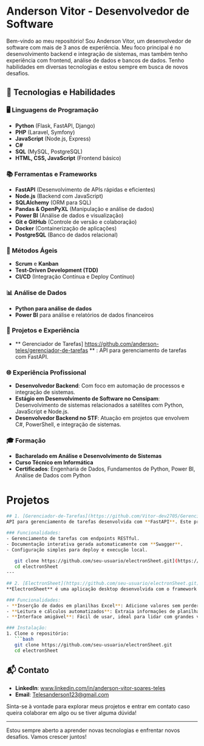 # Anderson Vitor - Desenvolvedor de Software

Bem-vindo ao meu repositório! Sou Anderson Vitor, um desenvolvedor de software com mais de 3 anos de experiência. Meu foco principal é no desenvolvimento backend e integração de sistemas, mas também tenho experiência com frontend, análise de dados e bancos de dados. Tenho habilidades em diversas tecnologias e estou sempre em busca de novos desafios.

## 🌟 Tecnologias e Habilidades

### 🖥️ Linguagens de Programação
- **Python** (Flask, FastAPI, Django)
- **PHP** (Laravel, Symfony)
- **JavaScript** (Node.js, Express)
- **C#**
- **SQL** (MySQL, PostgreSQL)
- **HTML, CSS, JavaScript** (Frontend básico)

### 📚 Ferramentas e Frameworks
- **FastAPI** (Desenvolvimento de APIs rápidas e eficientes)
- **Node.js** (Backend com JavaScript)
- **SQLAlchemy** (ORM para SQL)
- **Pandas & OpenPyXL** (Manipulação e análise de dados)
- **Power BI** (Análise de dados e visualização)
- **Git e GitHub** (Controle de versão e colaboração)
- **Docker** (Containerização de aplicações)
- **PostgreSQL** (Banco de dados relacional)

### 🔧 Métodos Ágeis
- **Scrum** e **Kanban**
- **Test-Driven Development (TDD)**
- **CI/CD** (Integração Contínua e Deploy Contínuo)

### 📊 Análise de Dados
- **Python para análise de dados**
- **Power BI** para análise e relatórios de dados financeiros

### 🚀 Projetos e Experiência

- ** Gerenciador de Tarefas] https://github.com/anderson-teles/gerenciador-de-tarefas ** : API para gerenciamento de tarefas com FastAPI.
  
### 🌐 Experiência Profissional
- **Desenvolvedor Backend**: Com foco em automação de processos e integração de sistemas.
- **Estágio em Desenvolvimento de Software no Censipam**: Desenvolvimento de sistemas relacionados a satélites com Python, JavaScript e Node.js.
- **Desenvolvedor Backend no STF**: Atuação em projetos que envolvem C#, PowerShell, e integração de sistemas.
  
### 🎓 Formação
- **Bacharelado em Análise e Desenvolvimento de Sistemas**
- **Curso Técnico em Informática**
- **Certificados**: Engenharia de Dados, Fundamentos de Python, Power BI, Análise de Dados com Python

# Projetos
```bash
## 1. [Gerenciador-de-Tarefas](https://github.com/Vitor-dev2705/Gerenciador-de-Tarefas.git)  
API para gerenciamento de tarefas desenvolvida com **FastAPI**. Este projeto permite a criação, leitura, atualização e exclusão de tarefas (CRUD) de forma simples e eficiente.  

### Funcionalidades:  
- Gerenciamento de tarefas com endpoints RESTful.  
- Documentação interativa gerada automaticamente com **Swagger**.  
- Configuração simples para deploy e execução local.  
 
   git clone https://github.com/seu-usuario/electronSheet.git](https://github.com/Vitor-dev2705/Gerenciador-de-Tarefas.git
   cd electronSheet
---

## 2. [ElectronSheet](https://github.com/seu-usuario/electronSheet.git)  
**ElectronSheet** é uma aplicação desktop desenvolvida com o framework **Electron**, projetada para facilitar a manipulação de planilhas Excel.  

### Funcionalidades:  
- **Inserção de dados em planilhas Excel**: Adicione valores sem perder a formatação original das células.  
- **Leitura e cálculos automatizados**: Extraia informações de planilhas e realize cálculos complexos.  
- **Interface amigável**: Fácil de usar, ideal para lidar com grandes volumes de dados.  

### Instalação:  
1. Clone o repositório:  
   ```bash
   git clone https://github.com/seu-usuario/electronSheet.git
   cd electronSheet
```
## 📬 Contato

- **LinkedIn**: www.linkedin.com/in/anderson-vitor-soares-teles
- **Email**: Telesanderson123@gmail.com

Sinta-se à vontade para explorar meus projetos e entrar em contato caso queira colaborar em algo ou se tiver alguma dúvida!

---

Estou sempre aberto a aprender novas tecnologias e enfrentar novos desafios. Vamos crescer juntos!
